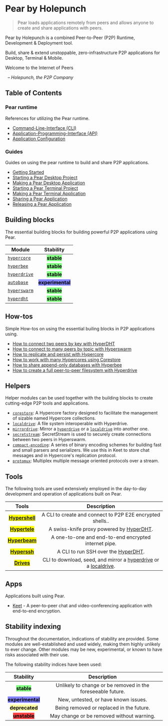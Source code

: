# Pear by Holepunch

> Pear loads applications remotely from peers and allows anyone to create and share applications with peers.

Pear by Holepunch is a combined Peer-to-Peer (P2P) Runtime, Development & Deployment tool.

Build, share & extend unstoppable, zero-infrastructure P2P applications for Desktop, Terminal & Mobile.

Welcome to the Internet of Peers

&nbsp; _– Holepunch, the P2P Company_

## Table of Contents

### Pear runtime

References for utilizing the Pear runtime.

* [Command-Line-Interface (CLI)](./reference/cli.md)
* [Application-Programming-Interface (API)](./reference/api.md)
* [Application Configuration](./reference/configuration.md)

### Guides

Guides on using the pear runtime to build and share P2P applications.

* [Getting Started](./guide/getting-started.md)
* [Starting a Pear Desktop Project](./guide/starting-a-pear-desktop-project.md)
* [Making a Pear Desktop Application](./guide/making-a-pear-desktop-app.md)
* [Starting a Pear Terminal Project](./guide/starting-a-pear-terminal-project.md)
* [Making a Pear Terminal Application](./guide/making-a-pear-terminal-app.md)
* [Sharing a Pear Application](./guide/sharing-a-pear-app.md)
* [Releasing a Pear Application](./guide/releasing-a-pear-app.md)

## Building blocks

The essential building blocks for building powerful P2P applications using Pear.

|  Module                                         |                           Stability                          |
| ------------------------------------------------| :----------------------------------------------------------: |
| [`hypercore`](./building-blocks/hypercore.md)   |    <mark style="background-color: #80ff80;">**stable**</mark>   |
| [`hyperbee`](./building-blocks/hyperbee.md)     |    <mark style="background-color: #80ff80;">**stable**</mark>   |
| [`hyperdrive`](./building-blocks/hyperdrive.md) |    <mark style="background-color: #80ff80;">**stable**</mark>   |
| [`autobase`](./building-blocks/autobase.md)     | <mark style="background-color: #8484ff;">**experimental**</mark> |
| [`hyperswarm`](./building-blocks/hyperswarm.md) |    <mark style="background-color: #80ff80;">**stable**</mark>   |
| [`hyperdht`](./building-blocks/hyperdht.md)     |    <mark style="background-color: #80ff80;">**stable**</mark>   |

## How-tos

Simple How-tos on using the essential builing blocks in P2P applications using.

* [How to connect two peers by key with HyperDHT](./howto/connect-two-peers-by-key-with-hyperdht.md)
* [How to connect to many peers by topic with Hyperswarm](./howto/connect-to-many-peers-by-topic-with-hyperswarm.md)
* [How to replicate and persist with Hypercore](./howto/replicate-and-persist-with-hypercore.md)
* [How to work with many Hypercores using Corestore](./howto/work-with-many-hypercores-using-corestore.md)
* [How to share append-only databases with Hyperbee](./howto/share-append-only-databases-with-hyperbee.md)
* [How to create a full peer-to-peer filesystem with Hyperdrive](./howto/create-a-full-peer-to-peer-filesystem-with-hyperdrive.md)

## Helpers

Helper modules can be used together with the building blocks to create cutting-edge P2P tools and applications.

* [`corestore`](./helpers/corestore.md): A Hypercore factory designed to facilitate the management of sizable named Hypercore collections.
* [`localdrive`](./helpers/localdrive.md): A file system interoperable with Hyperdrive.
* [`mirrordrive`](./helpers/mirrordrive.md): Mirror a [`hyperdrive`](./building-blocks/hyperdrive.md) or a [`localdrive`](./helpers/localdrive.md) into another one.
* [`secretstream`](./helpers/secretstream.md): SecretStream is used to securely create connections between two peers in Hyperswarm.
* [`compact-encoding`](./helpers/compact-encoding.md): A series of binary encoding schemes for building fast and small parsers and serializers. We use this in Keet to store chat messages and in Hypercore's replication protocol.
* [`protomux`](./helpers/protomux.md): Multiplex multiple message oriented protocols over a stream.

## Tools

The following tools are used extensively employed in the day-to-day development and operation of applications built on Pear.

|                           Tools                           |                         Description                         |
| :----------------------------------------------------------: | :---------------------------------------------------------: |
|    <mark>**[Hypershell](./tools/hypershell.md)**</mark>   | A CLI to create and connect to P2P E2E encrypted shells.. |
| <mark>**[Hypertele](./tools/hypertele.md)**</mark> | A swiss-knife proxy powered by [HyperDHT](./building-blocks/hyperdht.md).            |
| <mark>**[Hyperbeam](./tools/hyperbeam.md)**</mark> | A one-to-one and end-to-end encrypted internet pipe.          |
|    <mark>**[Hyperssh](./tools/hyperssh.md)**</mark>   | A CLI to run SSH over the [HyperDHT](./building-blocks/hyperdht.md).          |
|    <mark>**[Drives](./tools/drives.md)**</mark>   | CLI to download, seed, and mirror a [hyperdrive](./building-blocks/hyperdrive.md) or a [localdrive](./helpers/localdrive.md).          |

## Apps

Applications built using Pear. 

- [Keet](./apps/keet.md) - A peer-to-peer chat and video-conferencing application with end-to-end encryption.

## Stability indexing

Throughout the documentation, indications of stability are provided. Some modules are well-established and used widely, making them highly unlikely to ever change. Other modules may be new, experimental, or known to have risks associated with their use.

The following stability indices have been used:

|                           Stability                          |                         Description                         |
| :----------------------------------------------------------: | :---------------------------------------------------------: |
|    <mark style="background-color: #80ff80;">**stable**</mark>   | Unlikely to change or be removed in the foreseeable future. |
| <mark style="background-color: #8484ff;">**experimental**</mark> |             New, untested, or have known issues.            |
| <mark style="background-color: #ffffa2;">**deprecated**</mark> |           Being removed or replaced in the future.          |
|    <mark style="background-color: #ff4242;">**unstable**</mark>   |          May change or be removed without warning.          |

